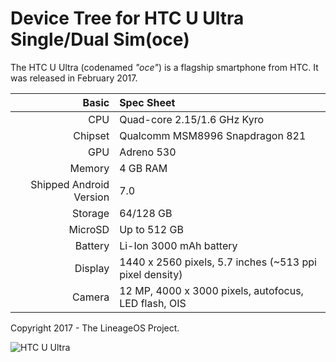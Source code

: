 Device Tree for HTC U Ultra Single/Dual Sim(oce)
===========================================

The HTC U Ultra (codenamed _"oce"_) is a flagship smartphone from HTC.
It was released in February 2017.

Basic   | Spec Sheet
-------:|:-------------------------
CPU     | Quad-core 2.15/1.6 GHz Kyro
Chipset | Qualcomm MSM8996 Snapdragon 821
GPU     | Adreno 530
Memory  | 4 GB RAM
Shipped Android Version | 7.0
Storage | 64/128 GB
MicroSD | Up to 512 GB
Battery | Li-Ion 3000 mAh battery
Display | 1440 x 2560 pixels, 5.7 inches (~513 ppi pixel density)
Camera  | 12 MP, 4000 x 3000 pixels, autofocus, LED flash, OIS

Copyright 2017 - The LineageOS Project.

![HTC U Ultra](https://cdn2.gsmarena.com/vv/pics/htc/htc-u-ultra-2.jpg "HTC U Ultra")
